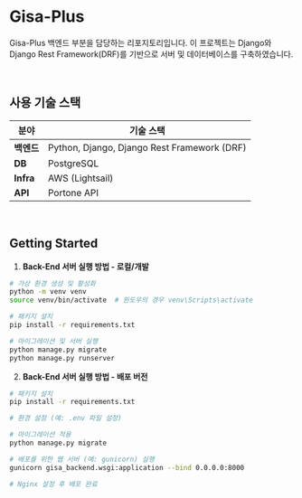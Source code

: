 # Gisa-Plus

Gisa-Plus 백엔드 부분을 담당하는 리포지토리입니다. 이 프로젝트는 Django와 Django Rest Framework(DRF)를 기반으로 서버 및 데이터베이스를 구축하였습니다.

<br/>

## 사용 기술 스택

| **분야**   | **기술 스택**                               |
| ---------- | ------------------------------------------- |
| **백엔드** | Python, Django, Django Rest Framework (DRF) |
| **DB**     | PostgreSQL                                  |
| **Infra**  | AWS (Lightsail)                             |
| **API**    | Portone API                                 |

<br/>

## Getting Started

1. **Back-End 서버 실행 방법 - 로컬/개발**

```bash
# 가상 환경 생성 및 활성화
python -m venv venv
source venv/bin/activate  # 윈도우의 경우 venv\Scripts\activate

# 패키지 설치
pip install -r requirements.txt

# 마이그레이션 및 서버 실행
python manage.py migrate
python manage.py runserver
```

2. **Back-End 서버 실행 방법 - 배포 버전**

```bash
# 패키지 설치
pip install -r requirements.txt

# 환경 설정 (예: .env 파일 설정)

# 마이그레이션 적용
python manage.py migrate

# 배포를 위한 웹 서버 (예: gunicorn) 실행
gunicorn gisa_backend.wsgi:application --bind 0.0.0.0:8000

# Nginx 설정 후 배포 완료
```
